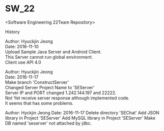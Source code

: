 # SW_22

<Software Engineering 22Team Repository>

History

Author: Hyuckjin Jeong  
Date: 2016-11-10  
Upload Sample Java Server and Android Client.  
This Server cannot run global environment.  
Client use API 4.0  

Author: Hyuckjin Jeong  
Date: 2016-11-17  
Make branch 'ConstructServer'  
Changed Server Project Name to 'SEServer'  
Server IP and PORT changed 1.242.144.197 and 22222.  
Not Yet receive server response although implemented code.  
It seems that has some problems.  

Author: Hyckjin Jeong
Date: 2016-11-17
Delete directory 'SEChat'
Add JSON library in Project 'SEServer'
Add MySQL library in Project 'SEServer'
Make DB named 'seserver' not attached by jdbc.